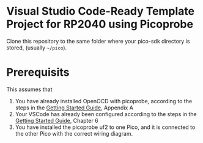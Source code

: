 # Visual Studio Code-Ready Template Project for RP2040 using Picoprobe

Clone this repository to the same folder where your pico-sdk directory is stored, (usually `~/pico`).

# Prerequisits

This assumes that 
1. You have already installed OpenOCD with picoprobe, according to the steps in the [Getting Started Guide](https://datasheets.raspberrypi.org/pico/getting-started-with-pico.pdf), Appendix A
2. Your VSCode has already been configured according to the steps in the [Getting Started Guide](https://datasheets.raspberrypi.org/pico/getting-started-with-pico.pdf), Chapter 6
3. You have installed the picoprobe uf2 to one Pico, and it is connected to the other Pico with the correct wiring diagram.

